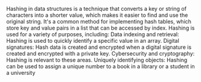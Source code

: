 Hashing in data structures is a technique that converts a key or string of characters into a shorter value, which makes it easier to find and use the original string. It's a common method for implementing hash tables, which store key and value pairs in a list that can be accessed by index. Hashing is used for a variety of purposes, including: 
Data indexing and retrieval: Hashing is used to quickly identify a specific value in an array. 
Digital signatures: Hash data is created and encrypted when a digital signature is created and encrypted with a private key. 
Cybersecurity and cryptography: Hashing is relevant to these areas. 
Uniquely identifying objects: Hashing can be used to assign a unique number to a book in a library or a student in a university